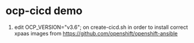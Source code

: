 # ocp-cicd demo


1) edit OCP_VERSION="v3.6"; on create-cicd.sh in order to install correct xpaas images from https://github.com/openshift/openshift-ansible




